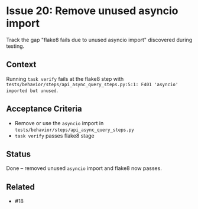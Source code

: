 # Issue 20: Remove unused asyncio import

Track the gap "flake8 fails due to unused asyncio import" discovered during testing.

## Context
Running `task verify` fails at the flake8 step with `tests/behavior/steps/api_async_query_steps.py:5:1: F401 'asyncio' imported but unused`.

## Acceptance Criteria
- Remove or use the `asyncio` import in `tests/behavior/steps/api_async_query_steps.py`
- `task verify` passes flake8 stage

## Status
Done – removed unused `asyncio` import and flake8 now passes.

## Related
- #18
